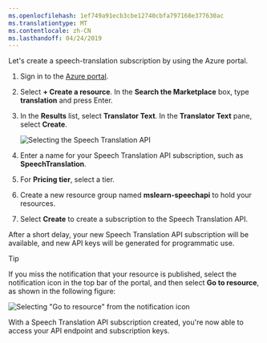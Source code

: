 ```yaml
---
ms.openlocfilehash: 1ef749a91ecb3cbe12740cbfa797168e377630ac
ms.translationtype: MT
ms.contentlocale: zh-CN
ms.lasthandoff: 04/24/2019
---
```

Let's create a speech-translation subscription by using the Azure portal.

1. Sign in to the [Azure portal](https://portal.azure.com?azure-portal=true).

1. Select **+ Create a resource**. In the **Search the Marketplace** box, type **translation** and press Enter.

1. In the **Results** list, select **Translator Text**. In the **Translator Text** pane, select **Create**.

    ![Selecting the Speech Translation API](../media/3-subscribe-to-speech-translation-resource.png)

1. Enter a name for your Speech Translation API subscription, such as **SpeechTranslation**.
1. For **Pricing tier**, select a tier.
1. Create a new resource group named **mslearn-speechapi** to hold your resources.
1. Select **Create** to create a subscription to the Speech Translation API.

After a short delay, your new Speech Translation API subscription will be available, and new API keys will be generated for programmatic use.  

> [!TIP]
> If you miss the notification that your resource is published, select the notification icon in the top bar of the portal, and then select **Go to resource**, as shown in the following figure:

   ![Selecting "Go to resource" from the notification icon](../media/3-subscribe-to-speech-translation-go-to-resource.png)

With a Speech Translation API subscription created, you're now able to access your API endpoint and subscription keys.